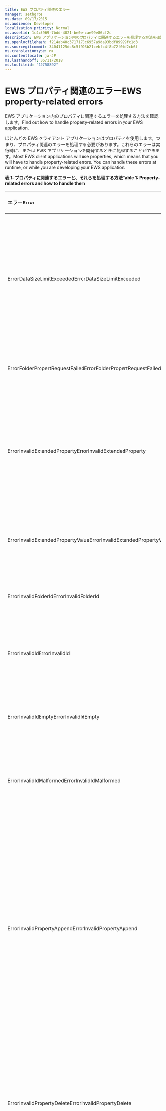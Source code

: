 ```yaml
---
title: EWS プロパティ関連のエラー
manager: sethgros
ms.date: 09/17/2015
ms.audience: Developer
localization_priority: Normal
ms.assetid: 1c4c5969-7bdd-4021-be0e-cae99e86cf2c
description: EWS アプリケーション内のプロパティに関連するエラーを処理する方法を確認します。
ms.openlocfilehash: f214ab40c3717178c6957a9da93bdf89999fc1d3
ms.sourcegitcommit: 34041125dc8c5f993b21cebfc4f8b72f0fd2cb6f
ms.translationtype: MT
ms.contentlocale: ja-JP
ms.lasthandoff: 06/11/2018
ms.locfileid: "19758892"
---
```

# <a name="ews-property-related-errors"></a><span data-ttu-id="1df97-103">EWS プロパティ関連のエラー</span><span class="sxs-lookup"><span data-stu-id="1df97-103">EWS property-related errors</span></span>

<span data-ttu-id="1df97-104">EWS アプリケーション内のプロパティに関連するエラーを処理する方法を確認します。</span><span class="sxs-lookup"><span data-stu-id="1df97-104">Find out how to handle property-related errors in your EWS application.</span></span>
  
<span data-ttu-id="1df97-p101">ほとんどの EWS クライアント アプリケーションはプロパティを使用します。つまり、プロパティ関連のエラーを処理する必要があります。これらのエラーは実行時に、または EWS アプリケーションを開発するときに処理することができます。</span><span class="sxs-lookup"><span data-stu-id="1df97-p101">Most EWS client applications will use properties, which means that you will have to handle property-related errors. You can handle these errors at runtime, or while you are developing your EWS application.</span></span>
  
<span data-ttu-id="1df97-107">**表 1: プロパティに関連するエラーと、それらを処理する方法**</span><span class="sxs-lookup"><span data-stu-id="1df97-107">**Table 1: Property-related errors and how to handle them**</span></span>

|<span data-ttu-id="1df97-108">**エラー**</span><span class="sxs-lookup"><span data-stu-id="1df97-108">**Error**</span></span>|<span data-ttu-id="1df97-109">**原因となる操作**</span><span class="sxs-lookup"><span data-stu-id="1df97-109">**Caused by an attempt to…**</span></span>|<span data-ttu-id="1df97-110">**処理方法**</span><span class="sxs-lookup"><span data-stu-id="1df97-110">**Handle it by…**</span></span>|
|:-----|:-----|:-----|
|<span data-ttu-id="1df97-111">ErrorDataSizeLimitExceeded</span><span class="sxs-lookup"><span data-stu-id="1df97-111">ErrorDataSizeLimitExceeded</span></span>  <br/> |<span data-ttu-id="1df97-112">プロパティの最大サイズを超える値をプロパティに設定するか、フォルダーのプロパティのように、プロパティがストリーミングをサポートしていません。</span><span class="sxs-lookup"><span data-stu-id="1df97-112">Set a property with a value that exceeds the maximum size for the property or the property does not support streaming, such as folder properties.</span></span>  <br/> |<span data-ttu-id="1df97-113">プロパティで設定するデータのサイズを制限します。</span><span class="sxs-lookup"><span data-stu-id="1df97-113">Limiting the size of data you set on the property.</span></span>  <br/> |
|<span data-ttu-id="1df97-114">ErrorFolderPropertRequestFailed</span><span class="sxs-lookup"><span data-stu-id="1df97-114">ErrorFolderPropertRequestFailed</span></span>  <br/> |<span data-ttu-id="1df97-115">取得できないプロパティを取得しています。</span><span class="sxs-lookup"><span data-stu-id="1df97-115">Get a property that could not be retrieved.</span></span>  <br/> |<span data-ttu-id="1df97-116">プロパティを取得できないことを示します。</span><span class="sxs-lookup"><span data-stu-id="1df97-116">Indicating that the property cannot be retrieved.</span></span>  <br/> |
|<span data-ttu-id="1df97-117">ErrorInvalidExtendedProperty</span><span class="sxs-lookup"><span data-stu-id="1df97-117">ErrorInvalidExtendedProperty</span></span>  <br/> |<span data-ttu-id="1df97-118">拡張プロパティの値の無効な組み合わせを設定しているか、無効な拡張プロパティの Uniform Resource Identifier (URI) を設定しています。</span><span class="sxs-lookup"><span data-stu-id="1df97-118">Set an invalid combination of extended property values or results in an invalid extended property Uniform Resource Identifier (URI).</span></span>  <br/> |<span data-ttu-id="1df97-119">拡張プロパティの値をチェックします。</span><span class="sxs-lookup"><span data-stu-id="1df97-119">Checking the extended property value.</span></span>  <br/> |
|<span data-ttu-id="1df97-120">ErrorInvalidExtendedPropertyValue</span><span class="sxs-lookup"><span data-stu-id="1df97-120">ErrorInvalidExtendedPropertyValue</span></span>  <br/> |<span data-ttu-id="1df97-121">指定した型と一致しない拡張プロパティの値を設定しています。</span><span class="sxs-lookup"><span data-stu-id="1df97-121">Set an extended property value that does not match the specified type</span></span>  <br/> |<span data-ttu-id="1df97-122">型と一致することをチェックするよう、コードを更新します。</span><span class="sxs-lookup"><span data-stu-id="1df97-122">Updating your code to check for matching types.</span></span>  <br/> |
|<span data-ttu-id="1df97-123">ErrorInvalidFolderId</span><span class="sxs-lookup"><span data-stu-id="1df97-123">ErrorInvalidFolderId</span></span>  <br/> |<span data-ttu-id="1df97-124">フォルダー識別子の構造体を無効な形式に設定しています。</span><span class="sxs-lookup"><span data-stu-id="1df97-124">Set the structure of a folder identifier to an invalid form.</span></span>  <br/> |<span data-ttu-id="1df97-125">EWS によって返される識別子のみを使用します。</span><span class="sxs-lookup"><span data-stu-id="1df97-125">Only using identifiers returned by EWS.</span></span>  <br/> |
|<span data-ttu-id="1df97-126">ErrorInvalidId</span><span class="sxs-lookup"><span data-stu-id="1df97-126">ErrorInvalidId</span></span>  <br/> |<span data-ttu-id="1df97-127">識別子の構造を設定しているか、キーを無効なフォームに変更しています。</span><span class="sxs-lookup"><span data-stu-id="1df97-127">Set the structure of an identifier and/or change key to an invalid form.</span></span>  <br/> |<span data-ttu-id="1df97-128">EWS によって返される識別子のみを使用します。</span><span class="sxs-lookup"><span data-stu-id="1df97-128">Only using identifiers returned by EWS.</span></span>  <br/> |
|<span data-ttu-id="1df97-129">ErrorInvalidIdEmpty</span><span class="sxs-lookup"><span data-stu-id="1df97-129">ErrorInvalidIdEmpty</span></span>  <br/> |<span data-ttu-id="1df97-130">空の識別子を設定しています。</span><span class="sxs-lookup"><span data-stu-id="1df97-130">Set an empty an identifier.</span></span>  <br/> |<span data-ttu-id="1df97-131">アイテムまたはフォルダーの有効な識別子に識別子を設定します。</span><span class="sxs-lookup"><span data-stu-id="1df97-131">Setting the identifier with a valid item or folder identifier.</span></span>  <br/> |
|<span data-ttu-id="1df97-132">ErrorInvalidIdMalformed</span><span class="sxs-lookup"><span data-stu-id="1df97-132">ErrorInvalidIdMalformed</span></span>  <br/> |<span data-ttu-id="1df97-133">識別子の構造を設定しているか、キーを無効なフォームに変更しています。</span><span class="sxs-lookup"><span data-stu-id="1df97-133">Set the structure of an identifier and/or change key to an invalid form.</span></span>  <br/> |<span data-ttu-id="1df97-134">EWS によって返される識別子のみを使用します。</span><span class="sxs-lookup"><span data-stu-id="1df97-134">Only using identifiers returned by EWS.</span></span>  <br/> |
|<span data-ttu-id="1df97-135">ErrorInvalidPropertyAppend</span><span class="sxs-lookup"><span data-stu-id="1df97-135">ErrorInvalidPropertyAppend</span></span>  <br/> |<span data-ttu-id="1df97-136">追加をサポートしていないプロパティを追加しています。</span><span class="sxs-lookup"><span data-stu-id="1df97-136">Append a property that does not support appending.</span></span>  <br/> |<span data-ttu-id="1df97-137">受信者コレクションのプロパティ (To、Cc、Bcc)、出席者コレクションのプロパティ (Required、Optional、Resources)、Body プロパティ、および ReplyTo プロパティにのみ値を追加するよう、コードを更新します。</span><span class="sxs-lookup"><span data-stu-id="1df97-137">Updating your code so that it only attempts to append values to the recipient collection properties (To, Cc, Bcc), Attendee collection properties (Required, Optional, Resources), Body property, and the ReplyTo property.</span></span>  <br/> |
|<span data-ttu-id="1df97-138">ErrorInvalidPropertyDelete</span><span class="sxs-lookup"><span data-stu-id="1df97-138">ErrorInvalidPropertyDelete</span></span>  <br/> |<span data-ttu-id="1df97-139">削除をサポートしていないプロパティを削除しています。</span><span class="sxs-lookup"><span data-stu-id="1df97-139">Delete a property that does not support deleting.</span></span>  <br/> |<span data-ttu-id="1df97-p102">プロパティを削除しないようにコードを更新します。たとえば、フォルダーとアイテムの識別子は削除できません。</span><span class="sxs-lookup"><span data-stu-id="1df97-p102">Updating your code to not try to delete the property. For example, the folder and item identifiers cannot be deleted.</span></span>  <br/> |
|<span data-ttu-id="1df97-142">ErrorInvalidPropertyForExists</span><span class="sxs-lookup"><span data-stu-id="1df97-142">ErrorInvalidPropertyForExists</span></span>  <br/> |<span data-ttu-id="1df97-143">フラグ ベースのプロパティに、存在ベースの検索の制限を設定しています。</span><span class="sxs-lookup"><span data-stu-id="1df97-143">Set an existential based search restriction on a flag-based property.</span></span>  <br/> |<span data-ttu-id="1df97-p103">存在ベースの検索制限にフラグ ベースのプロパティを使用しないよう、コードを更新します。フラグ ベースのプロパティは、IsDraft、IsSubmitted、IsUnmodified、IsResend、および IsFromMe です。</span><span class="sxs-lookup"><span data-stu-id="1df97-p103">Updating your code to not use flag-based properties in an existential based search restriction. Flag-based properties are IsDraft, IsSubmitted, IsUnmodified, IsResend, and IsFromMe.</span></span>  <br/> |
|<span data-ttu-id="1df97-146">ErrorInvalidPropertyForOperation</span><span class="sxs-lookup"><span data-stu-id="1df97-146">ErrorInvalidPropertyForOperation</span></span>  <br/> |<span data-ttu-id="1df97-147">操作によってサポートされていないアイテムまたはフォルダーのプロパティに対して機能しています。</span><span class="sxs-lookup"><span data-stu-id="1df97-147">Act on a property of an item or folder that is not supported by the operation.</span></span>  <br/> |<span data-ttu-id="1df97-148">エラーの原因となった操作のプロパティにアクセスしないようにコードを更新します。</span><span class="sxs-lookup"><span data-stu-id="1df97-148">Updating your code to not access the property with the operation that caused the error.</span></span>  <br/> |
|<span data-ttu-id="1df97-149">ErrorInvalidPropertyRequest</span><span class="sxs-lookup"><span data-stu-id="1df97-149">ErrorInvalidPropertyRequest</span></span>  <br/> |<span data-ttu-id="1df97-150">アイテムの種類に対してサポートされていない要求のプロパティを指定しています。</span><span class="sxs-lookup"><span data-stu-id="1df97-150">Specify a property in the request that is not supported for the item type.</span></span>  <br/> |<span data-ttu-id="1df97-151">操作のプロパティにアクセスしないようにコードを更新します。</span><span class="sxs-lookup"><span data-stu-id="1df97-151">Updating your code to not try to access the property with the operation.</span></span>  <br/> |
|<span data-ttu-id="1df97-152">ErrorInvalidPropertySet</span><span class="sxs-lookup"><span data-stu-id="1df97-152">ErrorInvalidPropertySet</span></span>  <br/> |<span data-ttu-id="1df97-153">読み取り専用プロパティを設定しています。</span><span class="sxs-lookup"><span data-stu-id="1df97-153">Set a read-only property.</span></span>  <br/> |<span data-ttu-id="1df97-154">プロパティを設定しないようにコードを更新します。</span><span class="sxs-lookup"><span data-stu-id="1df97-154">Updating your code to not try to set the property.</span></span>  <br/> |
|<span data-ttu-id="1df97-155">ErrorInvalidValueForProperty</span><span class="sxs-lookup"><span data-stu-id="1df97-155">ErrorInvalidValueForProperty</span></span>  <br/> |<span data-ttu-id="1df97-156">比較値がプロパティの型と一致しない検索制限で、プロパティの値を比較しています。</span><span class="sxs-lookup"><span data-stu-id="1df97-156">Compare a property value in a search restriction where the comparison value does not match the property type.</span></span>  <br/> |<span data-ttu-id="1df97-157">プロパティの型の不一致をチェックするようにコードを更新します。</span><span class="sxs-lookup"><span data-stu-id="1df97-157">Updating your code to check for property type mismatch.</span></span>  <br/> |
|<span data-ttu-id="1df97-158">ErrorItemSavePropertyError</span><span class="sxs-lookup"><span data-stu-id="1df97-158">ErrorItemSavePropertyError</span></span>  <br/> |<span data-ttu-id="1df97-159">無効なプロパティ値でアイテムまたはフォルダーを保存しています。</span><span class="sxs-lookup"><span data-stu-id="1df97-159">Save an item or folder with invalid property values.</span></span>  <br/> |<span data-ttu-id="1df97-160">要求で送信する前に、プロパティの値と型を確認します。</span><span class="sxs-lookup"><span data-stu-id="1df97-160">Checking the property values and types before submitting them in a request.</span></span>  <br/> |
|<span data-ttu-id="1df97-161">ErrorNoFolderClassOverride</span><span class="sxs-lookup"><span data-stu-id="1df97-161">ErrorNoFolderClassOverride</span></span>  <br/> |<span data-ttu-id="1df97-162">ベース フォルダー型ではない新しいフォルダーで、フォルダー クラスを設定しています。</span><span class="sxs-lookup"><span data-stu-id="1df97-162">Set the folder class on a new folder that is not the base folder type.</span></span>  <br/> |<span data-ttu-id="1df97-163">汎用フォルダー型を使用して、フォルダー クラスを設定します。</span><span class="sxs-lookup"><span data-stu-id="1df97-163">Using a generic folder type to set the folder class.</span></span>  <br/> |
|<span data-ttu-id="1df97-164">ErrorNoPropertyTagForCustomProperties</span><span class="sxs-lookup"><span data-stu-id="1df97-164">ErrorNoPropertyTagForCustomProperties</span></span>  <br/> |<span data-ttu-id="1df97-165">カスタムの拡張プロパティをプロパティ タグによって参照しています。</span><span class="sxs-lookup"><span data-stu-id="1df97-165">Reference a custom extended property by its property tag.</span></span>  <br/> |<span data-ttu-id="1df97-166">プロパティ セット識別子と、プロパティ名またはプロパティ ディスパッチ識別子のいずれかによってカスタムの拡張プロパティを参照するよう、コードを更新します。</span><span class="sxs-lookup"><span data-stu-id="1df97-166">Updating your code to reference the custom extended property by property set identifier and either the property name or property dispatch identifier.</span></span>  <br/> |
|<span data-ttu-id="1df97-167">ErrorObjectTypeChanged</span><span class="sxs-lookup"><span data-stu-id="1df97-167">ErrorObjectTypeChanged</span></span>  <br/> |<span data-ttu-id="1df97-168">スキーマの型に一致しないアイテムでアイテム クラスを設定または更新しています。</span><span class="sxs-lookup"><span data-stu-id="1df97-168">Set or update the item class on an item that doesn't match with its schema type.</span></span>  <br/> |<span data-ttu-id="1df97-169">アイテム クラスがアイテムのスキーマの型と一致するようコードを更新します。</span><span class="sxs-lookup"><span data-stu-id="1df97-169">Updating your code so that item class matches the item schema type.</span></span>  <br/> |
|<span data-ttu-id="1df97-170">ErrorPropertyUpdate</span><span class="sxs-lookup"><span data-stu-id="1df97-170">ErrorPropertyUpdate</span></span>  <br/> |<span data-ttu-id="1df97-171">無効なプロパティ値でプロパティを更新しています。</span><span class="sxs-lookup"><span data-stu-id="1df97-171">Update a property with an invalid property value.</span></span>  <br/> |<span data-ttu-id="1df97-172">[UpdateItem](http://msdn.microsoft.com/library/5d027523-e0bc-4da2-b60b-0cb9fc1fdfe4%28Office.15%29.aspx) 要求で送信する前に、プロパティの値を確認します。</span><span class="sxs-lookup"><span data-stu-id="1df97-172">Checking the property value before submitting it in an [UpdateItem](http://msdn.microsoft.com/library/5d027523-e0bc-4da2-b60b-0cb9fc1fdfe4%28Office.15%29.aspx) request.</span></span>  <br/> |
|<span data-ttu-id="1df97-173">ErrorRequiredPropertyMissing</span><span class="sxs-lookup"><span data-stu-id="1df97-173">ErrorRequiredPropertyMissing</span></span>  <br/> |<span data-ttu-id="1df97-174">必須プロパティが欠けている CreateAttachment 要求を送信しています。</span><span class="sxs-lookup"><span data-stu-id="1df97-174">Send a CreateAttachment request that is missing a required property.</span></span>  <br/> |<span data-ttu-id="1df97-175">応答で返されるプロパティのパスで指定されているように、不足しているプロパティを設定するよう、コードを更新します。</span><span class="sxs-lookup"><span data-stu-id="1df97-175">Updating your code to set the missing property as specified by the property path returned in the response.</span></span>  <br/> |
|<span data-ttu-id="1df97-176">ErrorUnsupportedMapiPropertyType</span><span class="sxs-lookup"><span data-stu-id="1df97-176">ErrorUnsupportedMapiPropertyType</span></span>  <br/> |<span data-ttu-id="1df97-177">型がオブジェクト、オブジェクト配列、エラー、または null である拡張プロパティの型を使用しています。</span><span class="sxs-lookup"><span data-stu-id="1df97-177">Use extended property types of type object, object array, error or null.</span></span>  <br/> |<span data-ttu-id="1df97-178">制限された拡張プロパティの型を使用しないよう、コードを更新します。</span><span class="sxs-lookup"><span data-stu-id="1df97-178">Updating your code to not use the restricted extended property types.</span></span>  <br/> |
|<span data-ttu-id="1df97-179">ErrorUnsupportedPathForQuery</span><span class="sxs-lookup"><span data-stu-id="1df97-179">ErrorUnsupportedPathForQuery</span></span>  <br/> |<span data-ttu-id="1df97-180">検索制限の中でサポートされていないプロパティ パスを使用しています。</span><span class="sxs-lookup"><span data-stu-id="1df97-180">Use an unsupported property path in a search restriction.</span></span>  <br/> |<span data-ttu-id="1df97-181">サポートされていないプロパティ パスを除外するよう、検索制限を変更します。</span><span class="sxs-lookup"><span data-stu-id="1df97-181">Changing the search restriction to exclude the unsupported property path.</span></span>  <br/> |
|<span data-ttu-id="1df97-182">ErrorUnsupportedPathForSortGroup</span><span class="sxs-lookup"><span data-stu-id="1df97-182">ErrorUnsupportedPathForSortGroup</span></span>  <br/> |<span data-ttu-id="1df97-183">並べ替えまたはグループ化されている検索要求で、サポートされていないプロパティ パスを使用しています。</span><span class="sxs-lookup"><span data-stu-id="1df97-183">Use an unsupported property path in a sorted or grouped search request.</span></span>  <br/> |<span data-ttu-id="1df97-184">サポートされていないプロパティ パスを除外するよう、検索制限を変更します。</span><span class="sxs-lookup"><span data-stu-id="1df97-184">Changing the search restriction to exclude the unsupported property path.</span></span>  <br/> |
|<span data-ttu-id="1df97-185">ErrorUnsupportedTypeForConversion</span><span class="sxs-lookup"><span data-stu-id="1df97-185">ErrorUnsupportedTypeForConversion</span></span>  <br/> |<span data-ttu-id="1df97-186">EWS が応答で返す XML に変換できないプロパティの型を要求しています。</span><span class="sxs-lookup"><span data-stu-id="1df97-186">Request a property type that cannot be converted to XML for EWS to return in a response.</span></span>  <br/> |<span data-ttu-id="1df97-187">サポートされていないプロパティを要求しないようにコードを更新します。</span><span class="sxs-lookup"><span data-stu-id="1df97-187">Updating your code to not request the unsupported property.</span></span>  <br/> |
|<span data-ttu-id="1df97-188">ErrorUpdatePropertyMismatch</span><span class="sxs-lookup"><span data-stu-id="1df97-188">ErrorUpdatePropertyMismatch</span></span>  <br/> |<span data-ttu-id="1df97-189">更新するよう指定されているプロパティに一致しない変更の記述を持つアイテムまたはフォルダーを更新しています。</span><span class="sxs-lookup"><span data-stu-id="1df97-189">Update an item or folder the change description for which doesn't match the property that is specified to be updated.</span></span>  <br/> |<span data-ttu-id="1df97-190">変更の記述が、更新しようとしているアイテムまたはフォルダーの型に一致するよう、コードを変更します。</span><span class="sxs-lookup"><span data-stu-id="1df97-190">Changing your code so that the change description matches the item or folder type that is being updated.</span></span>  <br/> |
   
## <a name="see-also"></a><span data-ttu-id="1df97-191">関連項目</span><span class="sxs-lookup"><span data-stu-id="1df97-191">See also</span></span>


- [<span data-ttu-id="1df97-192">Exchange における EWS のプロパティと拡張プロパティ</span><span class="sxs-lookup"><span data-stu-id="1df97-192">Properties and extended properties in EWS in Exchange</span></span>](properties-and-extended-properties-in-ews-in-exchange.md)
    
- [<span data-ttu-id="1df97-193">Exchange で Web サービスの使用を開始する</span><span class="sxs-lookup"><span data-stu-id="1df97-193">Start using web services in Exchange</span></span>](start-using-web-services-in-exchange.md)
    
- [<span data-ttu-id="1df97-194">Exchange の Web サービス クライアントを開発する</span><span class="sxs-lookup"><span data-stu-id="1df97-194">Develop web service clients for Exchange</span></span>](develop-web-service-clients-for-exchange.md)
    

